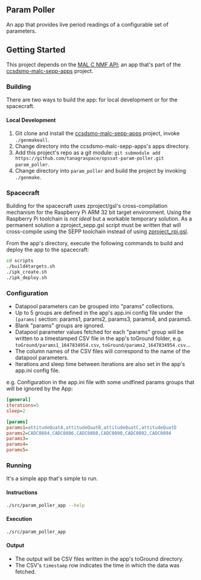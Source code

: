 ## Param Poller
An app that provides live period readings of a configurable set of parameters.

## Getting Started
This project depends on the [MAL C NMF API](https://github.com/tanagraspace/ccsdsmo-malc-sepp-apps/tree/opssat/apps/nmfapi_c); an app that's part of the [ccsdsmo-malc-sepp-apps](https://github.com/tanagraspace/ccsdsmo-malc-sepp-apps) project.

### Building
There are two ways to build the app: for local development or for the spacecraft.

#### Local Development
1. Git clone and install the [ccsdsmo-malc-sepp-apps](https://github.com/tanagraspace/ccsdsmo-malc-sepp-apps) project, invoke `./genmakeall`.
2. Change directory into the ccsdsmo-malc-sepp-apps's apps directory.
3. Add this project's repo as a git module: `git submodule add https://github.com/tanagraspace/opssat-param-poller.git param_poller`.
4. Change directory into `param_poller` and build the project by invoking `./genmake`.

### Spacecraft
Building for the spacecraft uses zproject/gsl's cross-compilation mechanism for the Raspberry Pi ARM 32 bit target environment. Using the Raspberry Pi toolchain is *not ideal* but a workable temporary solution. As a permanent solution a zproject_sepp.gsl script must be written that will cross-compile using the SEPP toolchain instead of using [zproject_rpi.gsl](https://github.com/zeromq/zproject/blob/master/zproject_rpi.gsl).

From the app's directory, execute the following commands to build and deploy the app to the spacecraft:

```bash
cd scripts
./build4targets.sh
./ipk_create.sh
./ipk_deploy.sh
```

### Configuration
- Datapool parameters can be grouped into "params" collections.
- Up to 5 groups are defined in the app's app.ini config file under the `[params]` section: params1, params2, params3, params4, and params5.
- Blank "params" groups are ignored.
- Datapool parameter values fetched for each "params" group will be written to a timestamped CSV file in the app's toGround folder, e.g. `toGround/params1_1647834954.csv`, `toGround/params2_1647834954.csv`...
- The column names of the CSV files will correspond to the name of the datapool parameters.
- Iterations and sleep time between iterations are also set in the app's app.ini config file.

e.g. Configuration in the app.ini file with some undfined params groups that will be ignored by the App:

```ini
[general]
iterations=5
sleep=2

[params]
params1=attitudeQuatA,attitudeQuatB,attitudeQuatC,attitudeQuatD
params2=CADC0884,CADC0886,CADC0888,CADC0890,CADC0892,CADC0894
params3=
params4=
params5=
```

### Running
It's a simple app that's simple to run.

#### Instructions
```bash
./src/param_poller_app --help
```

#### Execution
```bash
./src/param_poller_app
```

#### Output
- The output will be CSV files written in the app's toGround directory. 
- The CSV's `timestamp` row indicates the time in which the data was fetched.